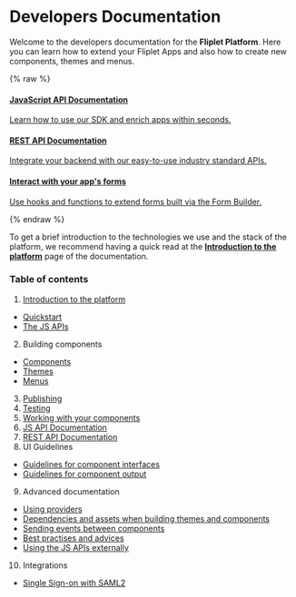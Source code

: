 # Developers Documentation

Welcome to the developers documentation for the **Fliplet Platform**. Here you can learn how to extend your Fliplet Apps and also how to create new components, themes and menus.

{% raw %}
<section class="blocks">
  <a href="/API-Documentation.html">
    <div>
      <h4>JavaScript API Documentation</h4>
      <p>Learn how to use our SDK and enrich apps within seconds.</p>
    </div>
  </a>
  <a href="/REST-API-Documentation.html">
    <div>
      <h4>REST API Documentation</h4>
      <p>Integrate your backend with our easy-to-use industry standard APIs.</p>
    </div>
  </a>
  <a href="/API/components/form-builder.html">
    <div>
      <h4>Interact with your app's forms</h4>
      <p>Use hooks and functions to extend forms built via the Form Builder.</p>
    </div>
  </a>
</section>
{% endraw %}

To get a brief introduction to the technologies we use and the stack of the platform, we recommend having a quick read at the **[Introduction to the platform](Introduction.md)** page of the documentation.

### Table of contents

1. [Introduction to the platform](Introduction.md)
  - [Quickstart](Quickstart.md)
  - [The JS APIs](JS-APIs.md)
2. Building components
  - [Components](Building-components.md)
  - [Themes](Building-themes.md)
  - [Menus](Building-menus.md)
3. [Publishing](Publishing.md)
4. [Testing](Testing-components.md)
5. [Working with your components](Cloning-widgets.md)
6. [JS API Documentation](API-Documentation.md)
7. [REST API Documentation](REST-API-Documentation.md)
8. UI Guidelines
  - [Guidelines for component interfaces](UI-guidelines-interface.md)
  - [Guidelines for component output](UI-guidelines-build.md)
9. Advanced documentation
  - [Using providers](components/Using-Providers.md)
  - [Dependencies and assets when building themes and components](Dependencies-and-assets.md)
  - [Sending events between components](Event-emitter.md)
  - [Best practises and advices](Best-practises.md)
  - [Using the JS APIs externally](Fliplet-SDK.md)
10. Integrations
  - [Single Sign-on with SAML2](API/integrations/sso-saml2.md)
